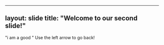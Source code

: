 ---
layout: slide
title: "Welcome to our second slide!"
--
"i am a good "
Use the left arrow to go back!
